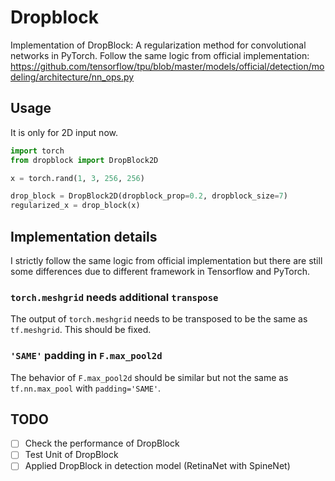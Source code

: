 # Dropblock
Implementation of DropBlock: A regularization method for convolutional networks in PyTorch.
Follow the same logic from official implementation:
https://github.com/tensorflow/tpu/blob/master/models/official/detection/modeling/architecture/nn_ops.py

## Usage
It is only for 2D input now.
```python
import torch
from dropblock import DropBlock2D

x = torch.rand(1, 3, 256, 256)

drop_block = DropBlock2D(dropblock_prop=0.2, dropblock_size=7)
regularized_x = drop_block(x)
```

## Implementation details
I strictly follow the same logic from official implementation but there are still some differences due to different framework in Tensorflow and PyTorch.

### `torch.meshgrid` needs additional `transpose`
The output of `torch.meshgrid` needs to be transposed to be the same as `tf.meshgrid`. This should be fixed.

### `'SAME'` padding in `F.max_pool2d`
The behavior of `F.max_pool2d` should be similar but not the same as `tf.nn.max_pool` with `padding='SAME'`.

## TODO
- [ ] Check the performance of DropBlock
- [ ] Test Unit of DropBlock
- [ ] Applied DropBlock in detection model (RetinaNet with SpineNet)